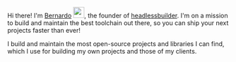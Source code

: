 Hi there! I'm <span itemprop="name" itemtype="https://schema.org/Person" itemid="https://www.bernardoforcillo.com/#person">[Bernardo](https://github.com/bernardoforcillo/bernardoforcillo) <img src="https://media.giphy.com/media/hvRJCLFzcasrR4ia7z/giphy.gif" width="25px">, the founder of [headlessbuilder](https://github.com/headlessbuilder). I'm on a mission to build and maintain the best toolchain out there, so you can ship your next projects faster than ever!

I build and maintain the most open-source projects and libraries I can find, which I use for building my own projects and those of my clients.
